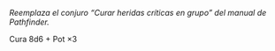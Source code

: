 _Reemplaza el conjuro “Curar heridas críticas en grupo” del manual de Pathfinder._

Cura 8d6 + Pot ×3
